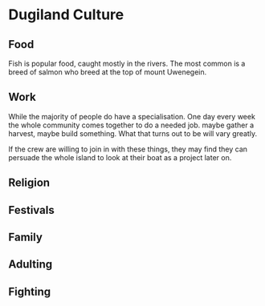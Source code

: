 Dugiland Culture
================

Food
----
Fish is popular food, caught mostly in the rivers. The most common is a breed of salmon who breed at the top of mount Uwenegein.



Work
-----
While the majority of people do have a specialisation. One day every week the whole community comes together to do a needed job. maybe gather a harvest, maybe build something. What that turns out to be will vary greatly.

If the crew are willing to join in with these things, they may find they can persuade the whole island to look at their boat as a project later on.



Religion
--------



Festivals
--------


Family
-------



Adulting
--------




Fighting
---------



